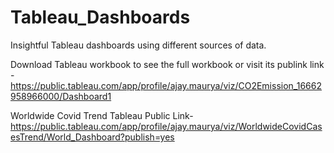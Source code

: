 # Tableau_Dashboards
Insightful Tableau dashboards using different sources of data.

Download Tableau workbook to see the full workbook
or visit its publink link - https://public.tableau.com/app/profile/ajay.maurya/viz/CO2Emission_16662958966000/Dashboard1


Worldwide Covid Trend Tableau Public Link- https://public.tableau.com/app/profile/ajay.maurya/viz/WorldwideCovidCasesTrend/World_Dashboard?publish=yes
